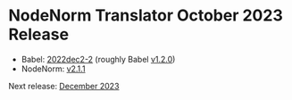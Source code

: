 # NodeNorm Translator October 2023 Release

- Babel: [2022dec2-2](https://stars.renci.org/var/babel_outputs/2022dec2-2/) (roughly Babel [v1.2.0](https://github.com/TranslatorSRI/Babel/releases/tag/v1.2.0))
- NodeNorm: [v2.1.1](https://github.com/TranslatorSRI/NodeNormalization/releases/tag/v2.1.1)

Next release: [December 2023](TranslatorDecember2023.md)